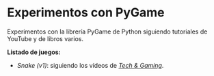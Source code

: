 # Experimentos con PyGame

Experimentos con la librería PyGame de Python siguiendo tutoriales de YouTube y de libros varios.

**Listado de juegos:**
- *Snake (v1)*: siguiendo los vídeos de *[Tech & Gaming](https://www.youtube.com/@techandgaming0)*.
